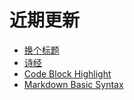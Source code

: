 # 近期更新

- [换个标题](archives/2024/12.md)
- [诗经](archives/2024/11.md)
- [Code Block Highlight](archives/2024/10.md)
- [Markdown Basic Syntax](archives/2023/1.md)